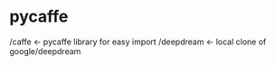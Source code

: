 # pycaffe
/caffe      <- pycaffe library for easy import
/deepdream  <- local clone of google/deepdream

